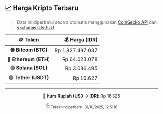 

<!-- HARGA_KRIPTO -->
## 📈 Harga Kripto Terbaru

> Data ini diperbarui secara otomatis menggunakan [CoinGecko API](https://www.coingecko.com/) dan [exchangerate.host](https://exchangerate.host/)

<div align="center">

| 🪙 Token | 💰 Harga (IDR) |
|:------:|---------------:|
| 🟠 **Bitcoin (BTC)**   | Rp 1.827.497.037 |
| 🔵 **Ethereum (ETH)**  | Rp 64.023.078 |
| 🟣 **Solana (SOL)**    | Rp 3.086.495 |
| 🟢 **Tether (USDT)**   | Rp 16.627 |

---

💱 **Kurs Rupiah (USD → IDR)**: Rp 16.625

🕒 <sub>Terakhir diperbarui: 31/10/2025, 12.51.18</sub>

</div>
<!-- /HARGA_KRIPTO -->